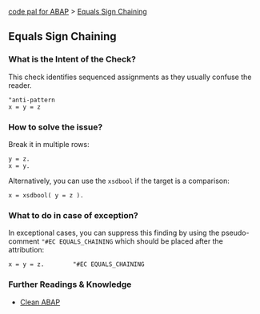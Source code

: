[code pal for ABAP](../../README.md) > [Equals Sign Chaining](equals-sign-chaining.md)

## Equals Sign Chaining

### What is the Intent of the Check?

This check identifies sequenced assignments as they usually confuse the reader.

```abap
"anti-pattern
x = y = z
```

### How to solve the issue?

Break it in multiple rows:
```abap
y = z.
x = y.
```

Alternatively, you can use the `xsdbool` if the target is a comparison:

```abap
x = xsdbool( y = z ).
```

### What to do in case of exception?

In exceptional cases, you can suppress this finding by using the pseudo-comment `"#EC EQUALS_CHAINING` which should be placed after the attribution:

```abap
x = y = z.        "#EC EQUALS_CHAINING
```

### Further Readings & Knowledge

* [Clean ABAP](https://github.com/SAP/styleguides/blob/main/clean-abap/CleanABAP.md#use-xsdbool-to-set-boolean-variables)
